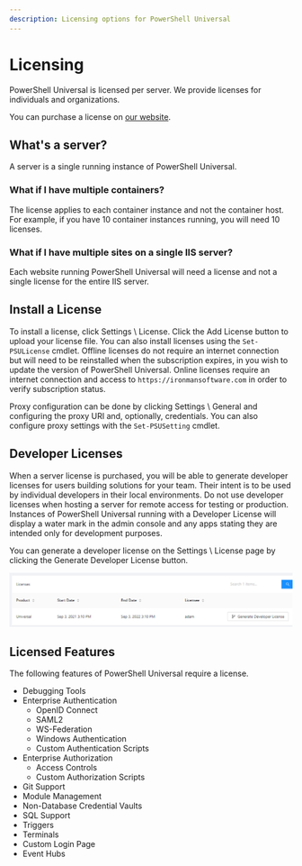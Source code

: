 ```yaml
---
description: Licensing options for PowerShell Universal
---
```


# Licensing

PowerShell Universal is licensed per server. We provide licenses for individuals and organizations.

You can purchase a license on [our website](https://ironmansoftware.com/pricing/powershell-universal).&#x20;

## What's a server?&#x20;

A server is a single running instance of PowerShell Universal.&#x20;

### What if I have multiple containers?&#x20;

The license applies to each container instance and not the container host. For example, if you have 10 container instances running, you will need 10 licenses.&#x20;

### What if I have multiple sites on a single IIS server?

Each website running PowerShell Universal will need a license and not a single license for the entire IIS server.&#x20;

## Install a License&#x20;

To install a license, click Settings \ License. Click the Add License button to upload your license file. You can also install licenses using the `Set-PSULicense` cmdlet. Offline licenses do not require an internet connection but will need to be reinstalled when the subscription expires, in you wish to update the version of PowerShell Universal. Online licenses require an internet connection and access to `https://ironmansoftware.com` in order to verify subscription status.&#x20;

Proxy configuration can be done by clicking Settings \ General and configuring the proxy URI and, optionally, credentials. You can also configure proxy settings with the `Set-PSUSetting` cmdlet.&#x20;

## Developer Licenses

When a server license is purchased, you will be able to generate developer licenses for users building solutions for your team. Their intent is to be used by individual developers in their local environments. Do not use developer licenses when hosting a server for remote access for testing or production. Instances of PowerShell Universal running with a Developer License will display a water mark in the admin console and any apps stating they are intended only for development purposes.&#x20;

You can generate a developer license on the Settings \ License page by clicking the Generate Developer License button.&#x20;

![Generate Developer License](<.gitbook/assets/image (96).png>)

## Licensed Features

The following features of PowerShell Universal require a license.&#x20;

* Debugging Tools
* Enterprise Authentication
  * OpenID Connect
  * SAML2
  * WS-Federation
  * Windows Authentication
  * Custom Authentication Scripts
* Enterprise Authorization
  * Access Controls
  * Custom Authorization Scripts
* Git Support
* Module Management
* Non-Database Credential Vaults
* SQL Support
* Triggers
* Terminals
* Custom Login Page
* Event Hubs



